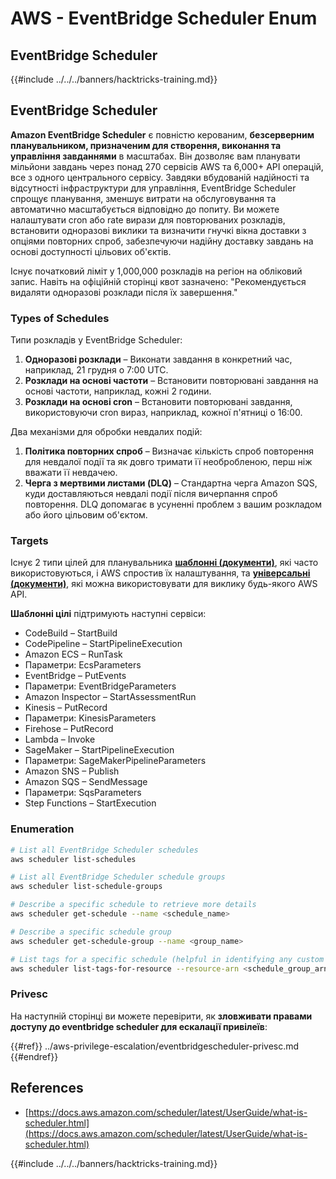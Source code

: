 # AWS - EventBridge Scheduler Enum

## EventBridge Scheduler

{{#include ../../../banners/hacktricks-training.md}}

## EventBridge Scheduler

**Amazon EventBridge Scheduler** є повністю керованим, **безсерверним планувальником, призначеним для створення, виконання та управління завданнями** в масштабах. Він дозволяє вам планувати мільйони завдань через понад 270 сервісів AWS та 6,000+ API операцій, все з одного центрального сервісу. Завдяки вбудованій надійності та відсутності інфраструктури для управління, EventBridge Scheduler спрощує планування, зменшує витрати на обслуговування та автоматично масштабується відповідно до попиту. Ви можете налаштувати cron або rate вирази для повторюваних розкладів, встановити одноразові виклики та визначити гнучкі вікна доставки з опціями повторних спроб, забезпечуючи надійну доставку завдань на основі доступності цільових об'єктів.

Існує початковий ліміт у 1,000,000 розкладів на регіон на обліковий запис. Навіть на офіційній сторінці квот зазначено: "Рекомендується видаляти одноразові розклади після їх завершення."&#x20;

### Types of Schedules

Типи розкладів у EventBridge Scheduler:

1. **Одноразові розклади** – Виконати завдання в конкретний час, наприклад, 21 грудня о 7:00 UTC.
2. **Розклади на основі частоти** – Встановити повторювані завдання на основі частоти, наприклад, кожні 2 години.
3. **Розклади на основі cron** – Встановити повторювані завдання, використовуючи cron вираз, наприклад, кожної п'ятниці о 16:00.

Два механізми для обробки невдалих подій:

1. **Політика повторних спроб** – Визначає кількість спроб повторення для невдалої події та як довго тримати її необробленою, перш ніж вважати її невдачею.
2. **Черга з мертвими листами (DLQ)** – Стандартна черга Amazon SQS, куди доставляються невдалі події після вичерпання спроб повторення. DLQ допомагає в усуненні проблем з вашим розкладом або його цільовим об'єктом.

### Targets

Існує 2 типи цілей для планувальника [**шаблонні (документи)**](https://docs.aws.amazon.com/scheduler/latest/UserGuide/managing-targets-templated.html), які часто використовуються, і AWS спростив їх налаштування, та [**універсальні (документи)**](https://docs.aws.amazon.com/scheduler/latest/UserGuide/managing-targets-universal.html), які можна використовувати для виклику будь-якого AWS API.

**Шаблонні цілі** підтримують наступні сервіси:

- CodeBuild – StartBuild
- CodePipeline – StartPipelineExecution
- Amazon ECS – RunTask
- Параметри: EcsParameters
- EventBridge – PutEvents
- Параметри: EventBridgeParameters
- Amazon Inspector – StartAssessmentRun
- Kinesis – PutRecord
- Параметри: KinesisParameters
- Firehose – PutRecord
- Lambda – Invoke
- SageMaker – StartPipelineExecution
- Параметри: SageMakerPipelineParameters
- Amazon SNS – Publish
- Amazon SQS – SendMessage
- Параметри: SqsParameters
- Step Functions – StartExecution

### Enumeration
```bash
# List all EventBridge Scheduler schedules
aws scheduler list-schedules

# List all EventBridge Scheduler schedule groups
aws scheduler list-schedule-groups

# Describe a specific schedule to retrieve more details
aws scheduler get-schedule --name <schedule_name>

# Describe a specific schedule group
aws scheduler get-schedule-group --name <group_name>

# List tags for a specific schedule (helpful in identifying any custom tags or permissions)
aws scheduler list-tags-for-resource --resource-arn <schedule_group_arn>
```
### Privesc

На наступній сторінці ви можете перевірити, як **зловживати правами доступу до eventbridge scheduler для ескалації привілеїв**:

{{#ref}}
../aws-privilege-escalation/eventbridgescheduler-privesc.md
{{#endref}}

## References

- [https://docs.aws.amazon.com/scheduler/latest/UserGuide/what-is-scheduler.html](https://docs.aws.amazon.com/scheduler/latest/UserGuide/what-is-scheduler.html)

{{#include ../../../banners/hacktricks-training.md}}
